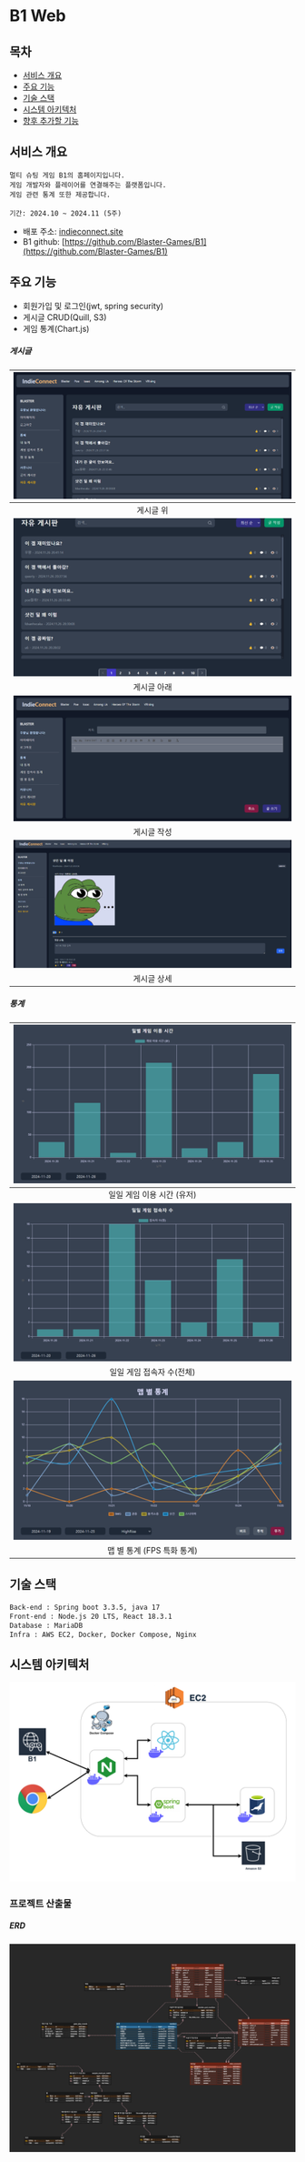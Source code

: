 # B1 Web

## 목차
  - [서비스 개요](#서비스-개요)
  - [주요 기능](#주요-기능)
  - [기술 스택](#기술-스택)
  - [시스템 아키텍처](#시스템-아키텍처)
  - [향후 추가할 기능](#시스템-아키텍처)

## 서비스 개요

```
멀티 슈팅 게임 B1의 홈페이지입니다.
게임 개발자와 플레이어를 연결해주는 플랫폼입니다.
게임 관련 통계 또한 제공합니다.

기간: 2024.10 ~ 2024.11 (5주)
```
- 배포 주소: [indieconnect.site](http://indieconnect.site)
- B1 github: [https://github.com/Blaster-Games/B1](https://github.com/Blaster-Games/B1)

## 주요 기능
- 회원가입 및 로그인(jwt, spring security)
- 게시글 CRUD(Quill, S3)
- 게임 통계(Chart.js)

##### 게시글

| ![게시글 위.png](./readme-assets/게시글%20위.png)   |
|:-------------------------------------------:|
| 게시글 위                                       |
| ![게시글 아래.png](./readme-assets/게시글%20아래.png) |
| 게시글 아래                                      |
| ![게시글 작성.png](./readme-assets/게시글%20작성.png) |
| 게시글 작성                                      |
| ![게시판 상세.png](./readme-assets/게시판%20상세.png) |
| 게시글 상세                                      |

##### 통계

| ![일별 게임 이용 시간.png](./readme-assets/일별%20게임%20이용%20시간.png) |
|:---------------------------------------------------------:|
| 일일 게임 이용 시간 (유저)                                          |
| ![일일 게임 접속자 수.png](./readme-assets/일일%20게임%20접속자%20수.png) |
| 일일 게임 접속자 수(전체)                                           |
| ![맵별 통계.png](./readme-assets/맵별%20통계.png)                 |
| 맵 별 통계 (FPS 특화 통계)                                        |

## 기술 스택

```
Back-end : Spring boot 3.3.5, java 17
Front-end : Node.js 20 LTS, React 18.3.1
Database : MariaDB
Infra : AWS EC2, Docker, Docker Compose, Nginx
```

## 시스템 아키텍처

<img title="" src="./readme-assets/architecture.png" alt="architecture.png">

### 프로젝트 산출물

##### ERD

![결과 창.png](./readme-assets/ERD.png)